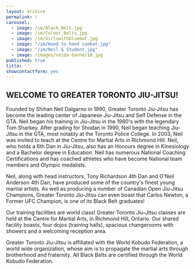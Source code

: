 ```yaml
---
layout: archive
permalink: /
carousel:
  - image: /im/Black_Belt.jpg
  - image: /im/Colour_Belts.jpg
  - image: /im/Girlswithbluemat.jpg
  - image: "/im/Hand to hand combat.jpg"
  - image: "/im/Neil & Student.jpg"
  - image: /images/veida-banner10.jpg
published: true
title: ''
showcontactform: yes
---
```

## WELCOME TO GREATER TORONTO JIU-JITSU!

Founded by Shihan Neil Dalgarno in 1990, Greater Toronto Jiu-Jitsu has become the leading center of Japanese Jiu-Jitsu and Self Defense in the GTA. Neil began his training in Jiu-Jitsu in the 1980's with the legendary Tom Sharkey. After grading for Shodan in 1990, Neil began teaching Jiu-Jitsu in the GTA, most notably at the Toronto Police College. In 2003, Neil was invited to teach at the Centre for Martial Arts in Richmond Hill. Neil, who holds a 6th Dan in Jiu-Jitsu, also has an Honours degree in Kinesiology and a Bachelor degree in Education. Neil has numerous National Coaching Certifications and has coached athletes who have become National team members and Olympic medalists.

Neil, along with head instructors, Tony Richardson 4th Dan and O'Neil Anderson 4th Dan, have produced some of the country's finest young martial artists. As well as producing a number of Canadian Open Jiu-Jitsu Champions, Greater Toronto Jiu-Jitsu can even boast that Carlos Newton, a Former UFC Champion, is one of its Black Belt graduates!

Our training facilities are world class! Greater Toronto Jiu-Jitsu classes are held at the Centre for Martial Arts, in Richmond Hill, Ontario. Our shared facility boasts, four dojos (training halls), spacious changerooms with showers and a welcoming reception area.

Greater Toronto Jiu-Jitsu is affiliated with the World Kobudo Federation, a world wide organization, whose aim is to propagate the martial arts through brotherhood and fraternity. All Black Belts are certified through the World Kobudo Federation.
